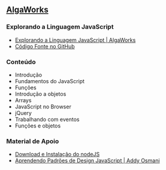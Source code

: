 ## [AlgaWorks](https://www.algaworks.com/)
### Explorando a Linguagem JavaScript
- [Explorando a Linguagem JavaScript | AlgaWorks](https://www.algaworks.com/meus-cursos/workshop-javascript)
- [Código Fonte no GitHub](https://github.com/algaworks/workshop-explorando-a-linguagem-javascript)
### Conteúdo
- Introdução
- Fundamentos do JavaScript
- Funções
- Introdução a objetos
- Arrays
- JavaScript no Browser
- jQuery
- Trabalhando com eventos
- Funções e objetos
### Material de Apoio
- [Download e Instalação do nodeJS](https://nodejs.org/en/)
- [Aprendendo Padrões de Design JavaScript | Addy Osmani](https://addyosmani.com/)
